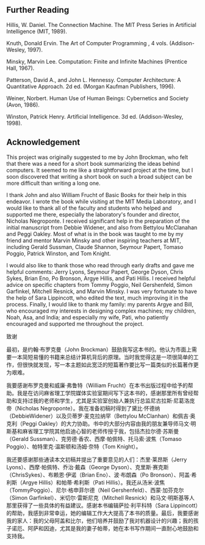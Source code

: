 ## Further Reading

Hillis, W. Daniel. The Connection Machine. The MIT Press Series in Artificial Intelligence (MIT, 1989).

Knuth, Donald Ervin. The Art of Computer Programming , 4 vols. (Addison-Wesley, 1997).

Minsky, Marvin Lee. Computation: Finite and Infinite Machines (Prentice Hall, 1967).

Patterson, David A., and John L. Hennessy. Computer Architecture: A Quantitative Approach. 2d ed. (Morgan Kaufman Publishers, 1996).

Weiner, Norbert. Human Use of Human Beings: Cybernetics and Society (Avon, 1986).

Winston, Patrick Henry. Artificial Intelligence. 3d ed. (Addison-Wesley, 1998).

## Acknowledgement

This project was originally suggested to me by John Brockman, who felt that there was a need for a short book summarizing the ideas behind computers. It seemed to me like a straightforward project at the time, but I soon discovered that writing a short book on such a broad subject can be more difficult than writing a long one.

I thank John and also William Frucht of Basic Books for their help in this endeavor. I wrote the book while visiting at the MIT Media Laboratory, and I would like to thank all of the faculty and students who helped and supported me there, especially the laboratory's founder and director, Nicholas Negroponte. I received significant help in the preparation of the initial manuscript from Debbie Widener, and also from Bettylou McClanahan and Peggi Oakley. Most of what is in the book was taught to me by my friend and mentor Marvin Minsky and other inspiring teachers at MIT, including Gerald Sussman, Claude Shannon, Seymour Papert, Tomaso Poggio, Patrick Winston, and Tom Knight.

I would also like to thank those who read through early drafts and gave me helpful comments: Jerry Lyons, Seymour Papert, George Dyson, Chris Sykes, Brian Eno, Po Bronson, Argye Hillis, and Pati Hillis. I received helpful advice on specific chapters from Tommy Poggio, Neil Gershenfeld, Simon Garfinkel, Mitchell Resnick, and Marvin Minsky. I was very fortunate to have the help of Sara Lippincott, who edited the text, much improving it in the process. Finally, I would like to thank my family: my parents Argye and Bill, who encouraged my interests in designing complex machines; my children, Noah, Asa, and India; and especially my wife, Pati, who patiently encouraged and supported me throughout the project.

致谢

最初，是约翰·布罗克曼（John Brockman）鼓励我写这本书的。他认为市面上需要一本简短易懂的书籍来总结计算机背后的原理。当时我觉得这是一项很简单的工作，但很快就发现，写一本主题如此宽泛的短篇著作要比写一篇类似的长篇著作更为艰难。

我要感谢布罗克曼和威廉·弗鲁特（William Frucht）在本书出版过程中给予的帮助。我是在访问麻省理工学院媒体实验室期间写下这本书的，感谢那里所有曾经帮助和支持过我的老师和学生，尤其是实验室创始人兼执行总监尼古拉斯·尼葛洛庞帝（Nicholas Negroponte）。我在准备初稿时得到了黛比·怀德纳（DebbieWidener）以及贝蒂罗·麦克拉纳罕（Bettylou McClanhan）和佩吉·奥克利（Peggi Oakley）的大力协助。书中的大部分内容由我的朋友兼导师马文·明斯基和麻省理工学院其他启迪心智的老师传授于我，包括杰拉尔德·苏斯曼（Gerald Sussman）、克劳德·香农、西摩·帕佩特、托马索·波焦（Tomaso Poggio）、帕特里克·温斯顿和汤姆·奈特（Tom Knight）。

我还要感谢那些通读本文初稿并提出了重要意见的人们：杰里·莱昂斯（Jerry Lyons）、西摩·帕佩特、乔治·戴森（George Dyson）、克里斯·赛克斯（ChrisSykes）、布赖恩·伊诺（Brian Eno）、波·布朗森（Po Bronson）、阿盖·希利斯（Argye Hillis）和帕蒂·希利斯（Pati Hillis）。我还从汤米·波焦（TommyPoggio）、尼尔·格申菲尔德（Neil Gershenfeld）、西蒙·加芬克尔（Simon Garfinkel）、米切尔·雷斯尼克（Mitchell Resnick）和马文·明斯基等人那里获得了一些具体的有益建议。感谢本书编辑萨拉·利平科特（Sara Lippincott）的帮助，我感到非常幸运，她的编辑工作大大提高了本书的质量。最后，我要感谢我的家人：我的父母阿盖和比尔，他们培养并鼓励了我对机器设计的兴趣；我的孩子诺厄、阿萨和因迪，尤其是我的妻子帕蒂，她在本书写作期间一直耐心地鼓励和支持我。





